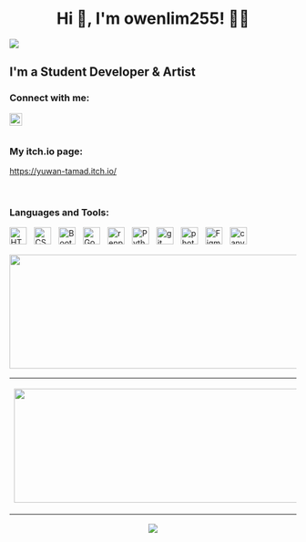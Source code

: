 <h1 align="center">Hi 👋, I'm owenlim255! 👨‍💻 </h1>
<img src="https://user-images.githubusercontent.com/73097560/115834477-dbab4500-a447-11eb-908a-139a6edaec5c.gif">


## I'm a Student Developer & Artist


### Connect with me:
[<img align="left" alt="owenlim225 | LinkedIn" width="22px" src="https://cdn.jsdelivr.net/gh/devicons/devicon/icons/linkedin/linkedin-original.svg" />][linkedin]

[linkedin]: https://www.linkedin.com/in/sherwin-l-77b1b8254/

<br>
<br>

### My itch.io page:

https://yuwan-tamad.itch.io/




<br>

</p>
<h3 align="left">Languages and Tools:</h3>


<img align="left" alt="HTML" width="30px" style="padding-right:10px;" src="https://cdn.jsdelivr.net/gh/devicons/devicon/icons/html5/html5-plain.svg" />
<img align="left" alt="CSS" width="30px" style="padding-right:10px;" src="https://cdn.jsdelivr.net/gh/devicons/devicon/icons/css3/css3-plain.svg" />
<img align="left" alt="Bootstrap" width="30px" style="padding-right:10px;" src="https://cdn.jsdelivr.net/gh/devicons/devicon/icons/bootstrap/bootstrap-original.svg" />


<img align="left" alt="Godot" width="30px" style="padding-right:10px;" src="https://cdn.jsdelivr.net/gh/devicons/devicon/icons/godot/godot-original.svg" />
<img align="left" alt="renpy" width="30px" style="padding-right:10px;" src="https://cdn.jsdelivr.net/gh/devicons/devicon/icons/renpy/renpy-original.svg" />

<img align="left" alt="Python" width="30px" style="padding-right:10px;" src="https://cdn.jsdelivr.net/gh/devicons/devicon/icons/python/python-original.svg" />
<img align="left" alt="git" width="30px" style="padding-right:10px;" src="https://cdn.jsdelivr.net/gh/devicons/devicon/icons/git/git-original.svg" />

<img align="left" alt="photoshop" width="30px" style="padding-right:10px;" src="https://cdn.jsdelivr.net/gh/devicons/devicon/icons/photoshop/photoshop-original.svg" />
<img align="left" alt="Figma" width="30px" style="padding-right:10px;" src="https://cdn.jsdelivr.net/gh/devicons/devicon/icons/figma/figma-original.svg" />
<img align="left" alt="canva" width="30px" style="padding-right:10px;" src="https://cdn.jsdelivr.net/gh/devicons/devicon/icons/canva/canva-original.svg" />


<br>
<br>


<p align="center">
    <img align="center" height="200px" width="600" src="https://github-readme-streak-stats.herokuapp.com?user=owenlim225&theme=dark&date_format=M%20j%5B%2C%20Y%5D&fire=C3DD29&ring=DD2727&sideNums=ABDD0F&dates=11A4DD" />
</p>



<table>
<tr>
  <td align="center">
  <p align="center">
  <a href="https://github.com/owenlim225">
    <img align="center" height="200px" width="600"src="https://github-readme-stats.vercel.app/api?username=owenlim225&count_private=true&show_icons=true&show_icons=true&locale=en&theme=radical"/>
  </a>
  </td>
  <td align="center">
  <a href="https://github.com/owenlim225">
    <img align="center" height="200px" width="600" src="https://github-readme-stats.vercel.app/api/top-langs?username=owenlim225&show_icons=true&locale=en&layout=compact&theme=radical" />
    
  </a>
  </td>
</p>
</details>
</table>


<p align="center">
    <img src="https://github-profile-trophy.vercel.app/?username=owenlim225&row=1&column=6&theme=gruvbox&margin-w=15&margin-h=15"/>
</p>
